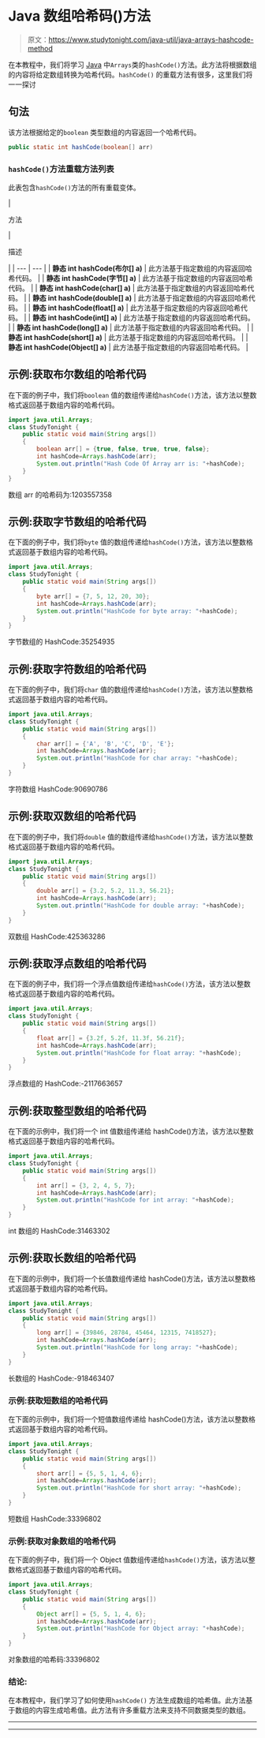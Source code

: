 # Java 数组哈希码()方法

> 原文：<https://www.studytonight.com/java-util/java-arrays-hashcode-method>

在本教程中，我们将学习 [Java](https://www.studytonight.com/java/) 中`Arrays`类的`hashCode()`方法。此方法将根据数组的内容将给定数组转换为哈希代码。`hashCode()` 的重载方法有很多，这里我们将一一探讨

## 句法

该方法根据给定的`boolean` 类型数组的内容返回一个哈希代码。

```java
public static int hashCode(boolean[] arr)
```

### `hashCode()`方法重载方法列表

此表包含`hashCode()`方法的所有重载变体。

| 

方法

 | 

描述

 |
| --- | --- |
| **静态 int hashCode(布尔[] a)** | 此方法基于指定数组的内容返回哈希代码。 |
| **静态 int hashCode(字节[] a)** | 此方法基于指定数组的内容返回哈希代码。 |
| **静态 int hashCode(char[] a)** | 此方法基于指定数组的内容返回哈希代码。 |
| **静态 int hashCode(double[] a)** | 此方法基于指定数组的内容返回哈希代码。 |
| **静态 int hashCode(float[] a)** | 此方法基于指定数组的内容返回哈希代码。 |
| **静态 int hashCode(int[] a)** | 此方法基于指定数组的内容返回哈希代码。 |
| **静态 int hashCode(long[] a)** | 此方法基于指定数组的内容返回哈希代码。 |
| **静态 int hashCode(short[] a)** | 此方法基于指定数组的内容返回哈希代码。 |
| **静态 int hashCode(Object[] a)** | 此方法基于指定数组的内容返回哈希代码。 |

## 示例:获取布尔数组的哈希代码

在下面的例子中，我们将`boolean` 值的数组传递给`hashCode()`方法，该方法以整数格式返回基于数组内容的哈希代码。

```java
import java.util.Arrays;
class StudyTonight { 
	public static void main(String args[]) 
	{ 
		boolean arr[] = {true, false, true, true, false}; 		  
		int hashCode=Arrays.hashCode(arr);
		System.out.println("Hash Code Of Array arr is: "+hashCode);
	} 
}
```

数组 arr 的哈希码为:1203557358

## 示例:获取字节数组的哈希代码

在下面的例子中，我们将`byte` 值的数组传递给`hashCode()`方法，该方法以整数格式返回基于数组内容的哈希代码。

```java
import java.util.Arrays;
class StudyTonight { 
	public static void main(String args[]) 
	{ 
		byte arr[] = {7, 5, 12, 20, 30}; 		  
		int hashCode=Arrays.hashCode(arr);
		System.out.println("HashCode for byte array: "+hashCode);
	} 
}
```

字节数组的 HashCode:35254935

## 示例:获取字符数组的哈希代码

在下面的例子中，我们将`char` 值的数组传递给`hashCode()`方法，该方法以整数格式返回基于数组内容的哈希代码。

```java
import java.util.Arrays;
class StudyTonight { 
	public static void main(String args[]) 
	{ 
		char arr[] = {'A', 'B', 'C', 'D', 'E'}; 		  
		int hashCode=Arrays.hashCode(arr);
		System.out.println("HashCode for char array: "+hashCode);
	} 
}
```

字符数组 HashCode:90690786

## 示例:获取双数组的哈希代码

在下面的例子中，我们将`double` 值的数组传递给`hashCode()`方法，该方法以整数格式返回基于数组内容的哈希代码。

```java
import java.util.Arrays;
class StudyTonight { 
	public static void main(String args[]) 
	{ 
		double arr[] = {3.2, 5.2, 11.3, 56.21}; 		  
		int hashCode=Arrays.hashCode(arr);
		System.out.println("HashCode for double array: "+hashCode);
	} 
}
```

双数组 HashCode:425363286

## 示例:获取浮点数组的哈希代码

在下面的例子中，我们将一个浮点值数组传递给`hashCode()`方法，该方法以整数格式返回基于数组内容的哈希代码。

```java
import java.util.Arrays;
class StudyTonight { 
	public static void main(String args[]) 
	{ 
		float arr[] = {3.2f, 5.2f, 11.3f, 56.21f}; 		  
		int hashCode=Arrays.hashCode(arr);
		System.out.println("HashCode for float array: "+hashCode);
	} 
}
```

浮点数组的 HashCode:-2117663657

## 示例:获取整型数组的哈希代码

在下面的示例中，我们将一个 int 值数组传递给 hashCode()方法，该方法以整数格式返回基于数组内容的哈希代码。

```java
import java.util.Arrays;
class StudyTonight { 
	public static void main(String args[]) 
	{ 
		int arr[] = {3, 2, 4, 5, 7}; 		  
		int hashCode=Arrays.hashCode(arr);
		System.out.println("HashCode for int array: "+hashCode);
	} 
}
```

int 数组的 HashCode:31463302

## 示例:获取长数组的哈希代码

在下面的示例中，我们将一个长值数组传递给 hashCode()方法，该方法以整数格式返回基于数组内容的哈希代码。

```java
import java.util.Arrays;
class StudyTonight { 
	public static void main(String args[]) 
	{ 
		long arr[] = {39846, 28784, 45464, 12315, 7418527}; 		  
		int hashCode=Arrays.hashCode(arr);
		System.out.println("HashCode for long array: "+hashCode);
	} 
}
```

长数组的 HashCode:-918463407

### 示例:获取短数组的哈希代码

在下面的示例中，我们将一个短值数组传递给 hashCode()方法，该方法以整数格式返回基于数组内容的哈希代码。

```java
import java.util.Arrays;
class StudyTonight { 
	public static void main(String args[]) 
	{ 
		short arr[] = {5, 5, 1, 4, 6}; 		  
		int hashCode=Arrays.hashCode(arr);
		System.out.println("HashCode for short array: "+hashCode);
	} 
}
```

短数组 HashCode:33396802

### 示例:获取对象数组的哈希代码

在下面的例子中，我们将一个 Object 值数组传递给`hashCode()`方法，该方法以整数格式返回基于数组内容的哈希代码。

```java
import java.util.Arrays;
class StudyTonight { 
	public static void main(String args[]) 
	{ 
		Object arr[] = {5, 5, 1, 4, 6}; 		  
		int hashCode=Arrays.hashCode(arr);
		System.out.println("HashCode for Object array: "+hashCode);
	} 
}
```

对象数组的哈希码:33396802

### 结论:

在本教程中，我们学习了如何使用`hashCode()` 方法生成数组的哈希值。此方法基于数组的内容生成哈希值。此方法有许多重载方法来支持不同数据类型的数组。

* * *

* * *